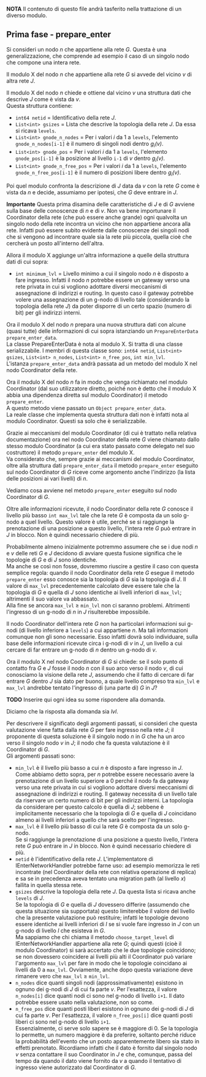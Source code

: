 **NOTA**
Il contenuto di questo file andrà tasferito nella trattazione di un diverso modulo.

## <a name="prepare_enter"></a>Prima fase - prepare_enter

Si consideri un nodo *n* che appartiene alla rete *G*. Questa è una generalizzazione,
che comprende ad esempio il caso di un singolo nodo che compone una intera rete.

Il modulo X del nodo *n* che appartiene alla rete *G* si avvede del vicino *v* di altra rete *J*.

Il modulo X del nodo *n* chiede e ottiene dal vicino *v* una struttura dati che descrive *J* come è vista da *v*.  
Questa struttura contiene:

*   `int64 netid` = Identificativo della rete *J*.
*   `List<int> gsizes` = Lista che descrive la topologia della rete *J*. Da essa si ricava `levels`.
*   `List<int> gnode_n_nodes` = Per i valori *i* da 1 a `levels`, l'elemento `gnode_n_nodes[i-1]` è il
    numero di singoli nodi dentro *g<sub>i</sub>(v)*.
*   `List<int> gnode_pos` = Per i valori *i* da 1 a `levels`, l'elemento `gnode_pos[i-1]` è la
    posizione al livello `i-1` di *v* dentro *g<sub>i</sub>(v)*.
*   `List<int> gnode_n_free_pos` = Per i valori *i* da 1 a `levels`, l'elemento `gnode_n_free_pos[i-1]` è il
    numero di posizioni libere dentro *g<sub>i</sub>(v)*.

Poi quel modulo confronta la descrizione di *J* data da *v* con la rete *G* come è vista da *n*
e decide, assumiamo per ipotesi, che *G* deve entrare in *J*.

**Importante** Questa prima disamina delle caratteristiche di *J* e di *G* avviene sulla base delle
conoscenze di *n* e di *v*. Non va bene importunare il Coordinator della rete (che può essere anche
grande) ogni qualvolta un singolo nodo della rete incontra un vicino che non appartiene ancora alla
rete. Infatti può essere subito evidente dalle conoscenze dei singoli nodi che si vengono ad
incontrare quale sia la rete più piccola, quella cioè che cercherà un posto all'interno dell'altra.

Allora il modulo X aggiunge un'altra informazione a quelle della struttura dati di cui sopra:

*   `int minimum_lvl` = Livello minimo a cui il singolo nodo *n* è disposto a fare ingresso. Infatti il nodo *n*
    potrebbe essere un gateway verso una rete privata in cui si vogliono adottare diversi meccanismi di
    assegnazione di indirizzi e routing. In questo caso il gateway potrebbe volere una assegnazione di un
    g-nodo di livello tale (considerando la topologia della rete *J*) da poter disporre di un certo spazio
    (numero di bit) per gli indirizzi interni.

Ora il modulo X del nodo *n* prepara una nuova struttura dati con alcune (quasi tutte) delle informazioni di cui sopra
istanziando un `PrepareEnterData prepare_enter_data`.  
La classe PrepareEnterData è nota al modulo X. Si tratta di una classe serializzabile. I membri di questa classe sono:
`int64 netid`, `List<int> gsizes`, `List<int> n_nodes`, `List<int> n_free_pos`, `int min_lvl`.  
L'istanza `prepare_enter_data` andrà passata ad un metodo del modulo X nel nodo Coordinator della rete.

Ora il modulo X del nodo *n* fa in modo che venga richiamato nel modulo Coordinator (dal suo utilizzatore diretto, poiché
non è detto che il modulo X abbia una dipendenza diretta sul modulo Coordinator) il metodo `prepare_enter`.  
A questo metodo viene passato un `Object prepare_enter_data`.  
La reale classe che implementa questa struttura dati non è infatti nota al modulo Coordinator. Questi sa solo
che è serializzabile.

Grazie ai meccanismi del modulo Coordinator (di cui è trattato nella relativa documentazione) ora
nel nodo Coordinator della rete *G* viene chiamato dallo stesso modulo Coordinator (a cui era
stato passato come delegato nel suo costruttore) il metodo `prepare_enter` del modulo X.  
Va considerato che, sempre grazie ai meccanismi del modulo Coordinator, oltre alla struttura dati
`prepare_enter_data` il metodo `prepare_enter` eseguito sul nodo Coordinator di *G* riceve
come argomento anche l'indirizzo (la lista delle posizioni ai vari livelli) di *n*.

Vediamo cosa avviene nel metodo `prepare_enter` eseguito sul nodo Coordinator di *G*.

Oltre alle informazioni ricevute, il nodo Coordinator della rete *G* conosce il livello più basso `int max_lvl`
tale che la rete *G* è composta da un solo g-nodo a quel livello. Questo valore è utile, perché
se si raggiunge la prenotazione di una posizione a questo livello, l'intera rete *G* può entrare in *J*
in blocco. Non è quindi necessario chiedere di più.

Probabilmente almeno inizialmente potremmo assumere che se i due nodi *n* e *v* delle reti *G* e *J*
decidono di avviare questa fusione significa che le topologie di *G* e di *J* sono identiche.  
Ma anche se così non fosse, dovremmo riuscire a gestire il caso con questa semplice regola: quando
il nodo Coordinator della rete *G* esegue il metodo `prepare_enter` esso conosce sia la topologia
di *G* sia la topologia di *J*. Il valore di `max_lvl` precedentemente calcolato deve essere
tale che la topologia di *G* e quella di *J* sono identiche ai livelli inferiori di `max_lvl`;
altrimenti il suo valore va abbassato.  
Alla fine se ancora `max_lvl` ≥ `min_lvl` non ci saranno problemi. Altrimenti l'ingresso di
un g-nodo di *n* in *J* risulterebbe impossibile.

Il nodo Coordinator dell'intera rete *G* non ha particolari informazioni sui g-nodi (di livello inferiore a
`levels`) a cui appartiene *n*. Ma tali informazioni comunque non gli sono necessarie. Esso infatti dovrà
solo individuare, sulla base delle informazioni ricevute circa i g-nodi di *v* in *J*, un livello
a cui cercare di far entrare un g-nodo di *n* dentro un g-nodo di *v*.

Ora il modulo X nel nodo Coordinator di *G* si chiede: se il solo punto di contatto fra *G* e *J*
fosse il nodo *n* con il suo arco verso il nodo *v*, di cui conosciamo la visione della rete *J*,
assumendo che il fatto di cercare di far entrare *G* dentro *J* sia dato per buono,
a quale livello compreso tra `min_lvl` e `max_lvl` andrebbe tentato l'ingresso di (una parte di) *G* in *J*?

**TODO** Inserire qui ogni idea su some rispondere alla domanda.

Diciamo che la risposta alla domanda sia *lvl*.





Per descrivere il significato degli argomenti passati, si consideri che questa valutazione viene
fatta dalla rete *G* per fare ingresso nella rete *J*; il proponente di questa soluzione è il
singolo nodo *n* in *G* che ha un arco verso il singolo nodo *v* in *J*; il nodo che fa questa
valutazione è il Coordinator di *G*.  
Gli argomenti passati sono:
*   `min_lvl` è il livello più basso a cui *n* è disposto a fare ingresso in *J*.  
    Come abbiamo detto sopra, per *n* potrebbe essere necessario avere la prenotazione di un livello superiore
    a 0 perché il nodo fa da gateway verso una rete privata in cui si vogliono adottare diversi meccanismi di
    assegnazione di indirizzi e routing. Il gateway necessita di un livello tale da riservare un certo numero
    di bit per gli indirizzi interni. La topologia da considerare per questo calcolo è quella di *J*; sebbene
    è implicitamente necessario che la topologia di *G* e quella di *J* coincidano almeno ai livelli inferiori
    a quello che sarà scelto per l'ingresso.
*   `max_lvl` è il livello più basso di cui la rete *G* è composta da un solo g-nodo.  
    Se si raggiunge la prenotazione di una posizione a questo livello, l'intera rete *G* può entrare in *J*
    in blocco. Non è quindi necessario chiedere di più.
*   `netid` è l'identificativo della rete *J*. L'implementatore di IEnterNetworkHandler potrebbe farne uso:
    ad esempio memorizza le reti incontrate (nel Coordinator della rete con relativa operazione di replica) e sa se
    in precedenza aveva tentato una migration path (al livello *x*) fallita in quella stessa rete.
*   `gsizes` descrive la topologia della rete *J*. Da questa lista si ricava anche `levels` di *J*.  
    Se la topologia di *G* e quella di *J* dovessero differire (assumendo che questa situazione sia supportata)
    questo limiterebbe il valore del livello che la presente valutazione può restituire; infatti le topologie
    devono essere identiche ai livelli inferiori di *l* se si vuole fare ingresso in *J* con un g-nodo di
    livello *l* che esisteva in *G*.  
    Ma sappiamo che chi chiama il metodo `choose_target_level` di IEnterNetworkHandler appartiene alla rete
    *G*; quindi questi (cioè il modulo Coordinator) si sarà accertato che le due topologie coincidono; se non
    dovessero coincidere ai livelli più alti il Coordinator può variare l'argomento `max_lvl` per fare in modo
    che le topologie coincidano ai livelli da 0 a `max_lvl`. Ovviamente, anche dopo questa variazione deve
    rimanere vero che `max_lvl` ≥ `min_lvl`.
*   `n_nodes` dice quanti singoli nodi (approssimativamente) esistono in ognuno dei g-nodi di *J* di cui fa
    parte *v*. Per l'esattezza, il valore `n_nodes[i]` dice quanti nodi ci sono nel g-nodo di livello `i+1`.
    Il dato potrebbe essere usato nella valutazione, non so come.
*   `n_free_pos` dice quanti posti liberi esistono in ognuno dei g-nodi di *J* di cui fa parte *v*. Per
    l'esattezza, il valore `n_free_pos[i]` dice quanti posti liberi ci sono nel g-nodo di livello `i+1`.  
    Essenzialmente, ci serve solo sapere se è maggiore di 0. Se la topologia lo permette, un numero maggiore
    è da preferire, soltanto perché riduce la probabilità dell'evento che un posto apparentemente libero
    sia stato in effetti prenotato. Ricordiamo infatti che il dato è fornito dal singolo nodo *v* senza
    contattare il suo Coordinator in *J* e che, comunque, passa del tempo da quando il dato viene fornito da *v*
    a quando il tentativo di ingresso viene autorizzato dal Coordinator di *G*.



